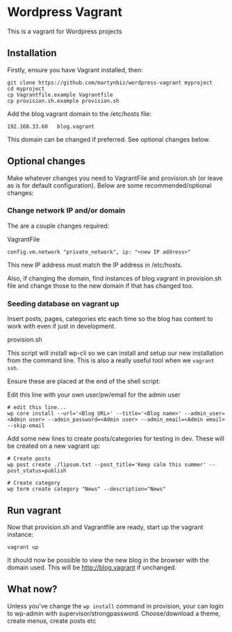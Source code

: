 # Wordpress Vagrant

This is a vagrant for Wordpress projects

## Installation

Firstly, ensure you have Vagrant installed, then:

```
git clone https://github.com/martynbiz/wordpress-vagrant myproject
cd myproject
cp Vagrantfile.example Vagrantfile
cp provision.sh.example provision.sh
```

Add the blog.vagrant domain to the /etc/hosts file:

```
192.168.33.60	blog.vagrant
```

This domain can be changed if preferred. See optional changes below.

## Optional changes

Make whatever changes you need to VagrantFile and provision.sh (or leave as is for
default configuration). Below are some recommended/optional changes:

### Change network IP and/or domain

The are a couple changes required:

VagrantFile

```
config.vm.network "private_network", ip: "<new IP address>"
```

This new IP address must match the IP address in /etc/hosts.

Also, if changing the domain, find instances of blog.vagrant in provision.sh file
and change those to the new domain if that has changed too.

### Seeding database on vagrant up

Insert posts, pages, categories etc each time so the blog has content to work with
even if just in development.

provision.sh

This script will install wp-cli so we can install and setup our new installation
from the command line. This is also a really useful tool when we `vagrant ssh`.

Ensure these are placed at the end of the shell script:

Edit this line with your own user/pw/email for the admin user

```
# edit this line...
wp core install --url='<Blog URL>' --title='<Blog name>' --admin_user=<Admin user> --admin_password=<Admin user> --admin_email=<Admin email> --skip-email
```

Add some new lines to create posts/categories for testing in dev. These will be
created on a new vagrant up:

```
# Create posts
wp post create ./lipsum.txt --post_title='Keep calm this summer' --post_status=publish

# Create category
wp term create category "News" --description="News"
```

## Run vagrant

Now that provision.sh and Vagrantfile are ready, start up the vagrant instance:

```
vagrant up
```

It should now be possible to view the new blog in the browser with the domain used.
This will be http://blog.vagrant if unchanged.

## What now?

Unless you've change the `wp install` command in provision, your can login to wp-admin
with supervisor/strongpassword. Choose/download a theme, create menus, create posts etc
